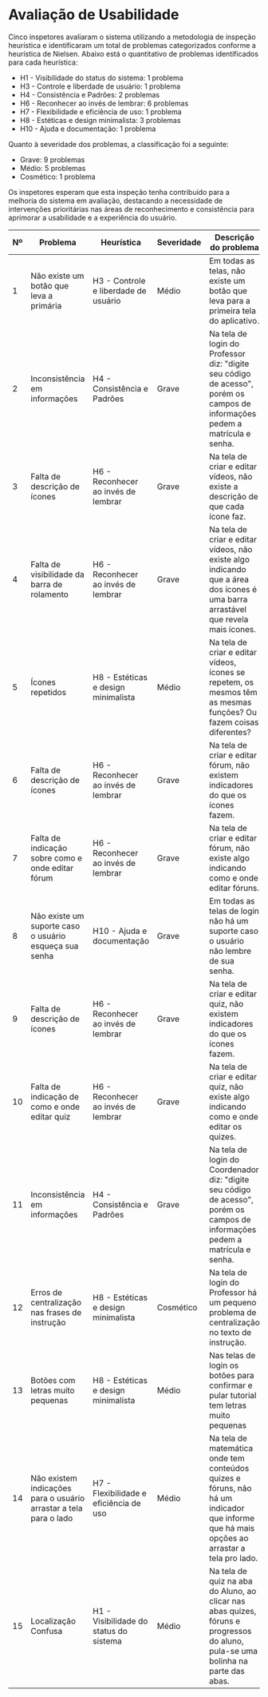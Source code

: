 # Avaliação de Usabilidade

Cinco inspetores avaliaram o sistema utilizando a metodologia de inspeção heurística e identificaram um total de problemas categorizados conforme a heurística de Nielsen. Abaixo está o quantitativo de problemas identificados para cada heurística:

- H1 - Visibilidade do status do sistema: 1 problema
- H3 - Controle e liberdade de usuário: 1 problema
- H4 - Consistência e Padrões: 2 problemas
- H6 - Reconhecer ao invés de lembrar: 6 problemas
- H7 - Flexibilidade e eficiência de uso: 1 problema
- H8 - Estéticas e design minimalista: 3 problemas
- H10 - Ajuda e documentação: 1 problema

Quanto à severidade dos problemas, a classificação foi a seguinte:

- Grave: 9 problemas
- Médio: 5 problemas
- Cosmético: 1 problema

Os inspetores esperam que esta inspeção tenha contribuído para a melhoria do sistema em avaliação, destacando a necessidade de intervenções prioritárias nas áreas de reconhecimento e consistência para aprimorar a usabilidade e a experiência do usuário.




| Nº  | Problema                                                                 | Heurística                             | Severidade | Descrição do problema                                                                                           |
|-----|--------------------------------------------------------------------------|----------------------------------------|------------|---------------------------------------------------------------------------------------------------------------|
| 1   | Não existe um botão que leva a primária                                  | H3 - Controle e liberdade de usuário     | Médio      | Em todas as telas, não existe um botão que leva para a primeira tela do aplicativo.                            |
| 2   | Inconsistência em informações                                            | H4 - Consistência e Padrões              | Grave      | Na tela de login do Professor diz: "digite seu código de acesso", porém os campos de informações pedem a matrícula e senha. |
| 3   | Falta de descrição de ícones                                             | H6 - Reconhecer ao invés de lembrar      | Grave      | Na tela de criar e editar vídeos, não existe a descrição de que cada ícone faz.                                |
| 4   | Falta de visibilidade da barra de rolamento                              | H6 - Reconhecer ao invés de lembrar      | Grave      | Na tela de criar e editar vídeos, não existe algo indicando que a área dos ícones é uma barra arrastável que revela mais ícones. |
| 5   | Ícones repetidos                                                         | H8 - Estéticas e design minimalista      | Médio      | Na tela de criar e editar vídeos, ícones se repetem, os mesmos têm as mesmas funções? Ou fazem coisas diferentes? |
| 6   | Falta de descrição de ícones                                             | H6 - Reconhecer ao invés de lembrar      | Grave      | Na tela de criar e editar fórum, não existem indicadores do que os ícones fazem.                               |
| 7   | Falta de indicação sobre como e onde editar fórum                        | H6 - Reconhecer ao invés de lembrar      | Grave      | Na tela de criar e editar fórum, não existe algo indicando como e onde editar fóruns.                          |
| 8   | Não existe um suporte caso o usuário esqueça sua senha                   | H10 - Ajuda e documentação               | Grave      | Em todas as telas de login não há um suporte caso o usuário não lembre de sua senha.                           |
| 9   | Falta de descrição de ícones                                             | H6 - Reconhecer ao invés de lembrar      | Grave      | Na tela de criar e editar quiz, não existem indicadores do que os ícones fazem.                                |
| 10  | Falta de indicação de como e onde editar quiz                            | H6 - Reconhecer ao invés de lembrar      | Grave      | Na tela de criar e editar quiz, não existe algo indicando como e onde editar os quizes.                        |
| 11  | Inconsistência em informações                                            | H4 - Consistência e Padrões              | Grave      | Na tela de login do Coordenador diz: "digite seu código de acesso", porém os campos de informações pedem a matrícula e senha. |
| 12  | Erros de centralização nas frases de instrução                           | H8 - Estéticas e design minimalista      | Cosmético  | Na tela de login do Professor há um pequeno problema de centralização no texto de instrução.                   |
| 13  | Botões com letras muito pequenas                                         | H8 -  Estéticas e design minimalista      | Médio      | Nas telas de login os botões para confirmar e pular tutorial tem letras muito pequenas                        |
| 14  | Não existem indicações para o usuário arrastar a tela para o lado        | H7 - Flexibilidade e eficiência de uso   | Médio      | Na tela de matemática onde tem conteúdos quizes e fóruns, não há um indicador que informe que há mais opções ao arrastar a tela pro lado.  |
| 15  | Localização Confusa                                                      | H1 - Visibilidade do status do sistema   | Médio   | Na tela de quiz na aba do Aluno, ao clicar nas abas quizes, fóruns e progressos do aluno, pula-se uma bolinha na parte das abas. |

